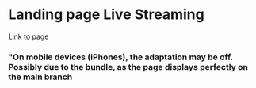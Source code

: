 # Landing page Live Streaming #

[Link to page](https://ew1tt058.github.io/landing_live_streaming/)
### "On mobile devices (iPhones), the adaptation may be off. Possibly due to the bundle, as the page displays perfectly on the main branch ###
